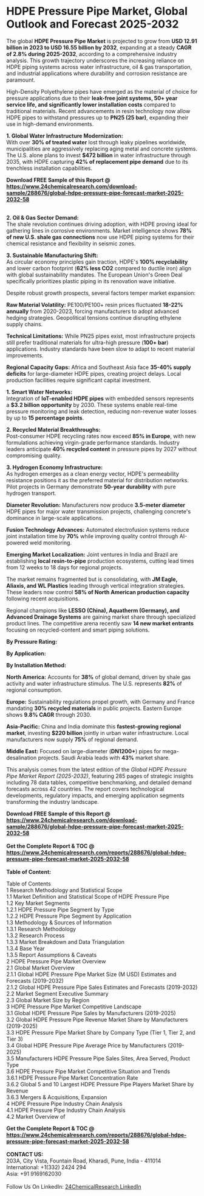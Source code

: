 <h1>HDPE Pressure Pipe Market, Global Outlook and Forecast 2025-2032</h1><p>The global <strong>HDPE Pressure Pipe Market</strong> is projected to grow from <strong>USD 12.91 billion in 2023 to USD 16.55 billion by 2032</strong>, expanding at a steady <strong>CAGR of 2.8% during 2025-2032</strong>, according to a comprehensive industry analysis. This growth trajectory underscores the increasing reliance on HDPE piping systems across water infrastructure, oil &amp; gas transportation, and industrial applications where durability and corrosion resistance are paramount.</p><p>High-Density Polyethylene pipes have emerged as the material of choice for pressure applications due to their <strong>leak-free joint systems, 50+ year service life, and significantly lower installation costs</strong> compared to traditional materials. Recent advancements in resin technology now allow HDPE pipes to withstand pressures up to <strong>PN25 (25 bar)</strong>, expanding their use in high-demand environments.</p><p><strong>1. Global Water Infrastructure Modernization:</strong><br>
With over <strong>30% of treated water</strong> lost through leaky pipelines worldwide, municipalities are aggressively replacing aging metal and concrete systems. The U.S. alone plans to invest <strong>$472 billion</strong> in water infrastructure through 2035, with HDPE capturing <strong>42% of replacement pipe demand</strong> due to its trenchless installation capabilities.</p><div><b>Download FREE Sample of this Report @ 
            <a href="https://www.24chemicalresearch.com/download-sample/288676/global-hdpe-pressure-pipe-forecast-market-2025-2032-58">
            https://www.24chemicalresearch.com/download-sample/288676/global-hdpe-pressure-pipe-forecast-market-2025-2032-58</a></b></div><br><p><strong>2. Oil &amp; Gas Sector Demand:</strong><br>
The shale revolution continues driving adoption, with HDPE proving ideal for gathering lines in corrosive environments. Market intelligence shows <strong>78% of new U.S. shale gas connections</strong> now use HDPE piping systems for their chemical resistance and flexibility in seismic zones.</p><p><strong>3. Sustainable Manufacturing Shift:</strong><br>
As circular economy principles gain traction, HDPE's <strong>100% recyclability</strong> and lower carbon footprint (<strong>62% less CO2</strong> compared to ductile iron) align with global sustainability mandates. The European Union's Green Deal specifically prioritizes plastic piping in its renovation wave initiative.</p><p>Despite robust growth prospects, several factors temper market expansion:</p><p><strong>Raw Material Volatility:</strong> PE100/PE100+ resin prices fluctuated <strong>18-22% annually</strong> from 2020-2023, forcing manufacturers to adopt advanced hedging strategies. Geopolitical tensions continue disrupting ethylene supply chains.</p><p><strong>Technical Limitations:</strong> While PN25 pipes exist, most infrastructure projects still prefer traditional materials for ultra-high pressure (<strong>100+ bar</strong>) applications. Industry standards have been slow to adapt to recent material improvements.</p><p><strong>Regional Capacity Gaps:</strong> Africa and Southeast Asia face <strong>35-40% supply deficits</strong> for large-diameter HDPE pipes, creating project delays. Local production facilities require significant capital investment.</p><p><strong>1. Smart Water Networks:</strong><br>
Integration of <strong>IoT-enabled HDPE pipes</strong> with embedded sensors represents a <strong>$3.2 billion opportunity</strong> by 2030. These systems enable real-time pressure monitoring and leak detection, reducing non-revenue water losses by up to <strong>15 percentage points</strong>.</p><p><strong>2. Recycled Material Breakthroughs:</strong><br>
Post-consumer HDPE recycling rates now exceed <strong>85% in Europe</strong>, with new formulations achieving virgin-grade performance standards. Industry leaders anticipate <strong>40% recycled content</strong> in pressure pipes by 2027 without compromising quality.</p><p><strong>3. Hydrogen Economy Infrastructure:</strong><br>
As hydrogen emerges as a clean energy vector, HDPE's permeability resistance positions it as the preferred material for distribution networks. Pilot projects in Germany demonstrate <strong>50-year durability</strong> with pure hydrogen transport.</p><p><strong>Diameter Revolution:</strong> Manufacturers now produce <strong>3.5-meter diameter</strong> HDPE pipes for major water transmission projects, challenging concrete's dominance in large-scale applications.</p><p><strong>Fusion Technology Advances:</strong> Automated electrofusion systems reduce joint installation time by <strong>70%</strong> while improving quality control through AI-powered weld monitoring.</p><p><strong>Emerging Market Localization:</strong> Joint ventures in India and Brazil are establishing <strong>local resin-to-pipe</strong> production ecosystems, cutting lead times from 12 weeks to 18 days for regional projects.</p><p>The market remains fragmented but is consolidating, with <strong>JM Eagle, Aliaxis, and WL Plastics</strong> leading through vertical integration strategies. These leaders now control <strong>58% of North American production capacity</strong> following recent acquisitions.</p><p>Regional champions like <strong>LESSO (China), Aquatherm (Germany), and Advanced Drainage Systems</strong> are gaining market share through specialized product lines. The competitive arena recently saw <strong>14 new market entrants</strong> focusing on recycled-content and smart piping solutions.</p><p><strong>By Pressure Rating:</strong></p><p><strong>By Application:</strong></p><p><strong>By Installation Method:</strong></p><p><strong>North America:</strong> Accounts for <strong>38%</strong> of global demand, driven by shale gas activity and water infrastructure stimulus. The U.S. represents <strong>82%</strong> of regional consumption.</p><p><strong>Europe:</strong> Sustainability regulations propel growth, with Germany and France mandating <strong>30% recycled materials</strong> in public projects. Eastern Europe shows <strong>9.8% CAGR</strong> through 2030.</p><p><strong>Asia-Pacific:</strong> China and India dominate this <strong>fastest-growing regional market</strong>, investing <strong>$220 billion</strong> jointly in urban water infrastructure. Local manufacturers now supply <strong>75%</strong> of regional demand.</p><p><strong>Middle East:</strong> Focused on large-diameter (<strong>DN1200+</strong>) pipes for mega-desalination projects. Saudi Arabia leads with <strong>43%</strong> market share.</p><p>This analysis comes from the latest edition of the <em>Global HDPE Pressure Pipe Market Report (2025-2032)</em>, featuring 285 pages of strategic insights including 78 data tables, competitive benchmarking, and detailed demand forecasts across 42 countries. The report covers technological developments, regulatory impacts, and emerging application segments transforming the industry landscape.</p><div><b>Download FREE Sample of this Report @ 
            <a href="https://www.24chemicalresearch.com/download-sample/288676/global-hdpe-pressure-pipe-forecast-market-2025-2032-58">
            https://www.24chemicalresearch.com/download-sample/288676/global-hdpe-pressure-pipe-forecast-market-2025-2032-58</a></b></div><br><div><b>Get the Complete Report & TOC @ 
            <a href="https://www.24chemicalresearch.com/reports/288676/global-hdpe-pressure-pipe-forecast-market-2025-2032-58">
            https://www.24chemicalresearch.com/reports/288676/global-hdpe-pressure-pipe-forecast-market-2025-2032-58</a></b></div><br>
            <b>Table of Content:</b><p>Table of Contents<br />
1 Research Methodology and Statistical Scope<br />
1.1 Market Definition and Statistical Scope of HDPE Pressure Pipe<br />
1.2 Key Market Segments<br />
1.2.1 HDPE Pressure Pipe Segment by Type<br />
1.2.2 HDPE Pressure Pipe Segment by Application<br />
1.3 Methodology & Sources of Information<br />
1.3.1 Research Methodology<br />
1.3.2 Research Process<br />
1.3.3 Market Breakdown and Data Triangulation<br />
1.3.4 Base Year<br />
1.3.5 Report Assumptions & Caveats<br />
2 HDPE Pressure Pipe Market Overview<br />
2.1 Global Market Overview<br />
2.1.1 Global HDPE Pressure Pipe Market Size (M USD) Estimates and Forecasts (2019-2032)<br />
2.1.2 Global HDPE Pressure Pipe Sales Estimates and Forecasts (2019-2032)<br />
2.2 Market Segment Executive Summary<br />
2.3 Global Market Size by Region<br />
3 HDPE Pressure Pipe Market Competitive Landscape<br />
3.1 Global HDPE Pressure Pipe Sales by Manufacturers (2019-2025)<br />
3.2 Global HDPE Pressure Pipe Revenue Market Share by Manufacturers (2019-2025)<br />
3.3 HDPE Pressure Pipe Market Share by Company Type (Tier 1, Tier 2, and Tier 3)<br />
3.4 Global HDPE Pressure Pipe Average Price by Manufacturers (2019-2025)<br />
3.5 Manufacturers HDPE Pressure Pipe Sales Sites, Area Served, Product Type<br />
3.6 HDPE Pressure Pipe Market Competitive Situation and Trends<br />
3.6.1 HDPE Pressure Pipe Market Concentration Rate<br />
3.6.2 Global 5 and 10 Largest HDPE Pressure Pipe Players Market Share by Revenue<br />
3.6.3 Mergers & Acquisitions, Expansion<br />
4 HDPE Pressure Pipe Industry Chain Analysis<br />
4.1 HDPE Pressure Pipe Industry Chain Analysis<br />
4.2 Market Overview of</p><div><b>Get the Complete Report & TOC @ 
            <a href="https://www.24chemicalresearch.com/reports/288676/global-hdpe-pressure-pipe-forecast-market-2025-2032-58">
            https://www.24chemicalresearch.com/reports/288676/global-hdpe-pressure-pipe-forecast-market-2025-2032-58</a></b></div><br><b>CONTACT US:</b><br>
            203A, City Vista, Fountain Road, Kharadi, Pune, India - 411014<br>
            International: +1(332) 2424 294<br>
            Asia: +91 9169162030 <br><br>
            Follow Us On LinkedIn: <a href="https://www.linkedin.com/company/24chemicalresearch/">24ChemicalResearch LinkedIn</a>